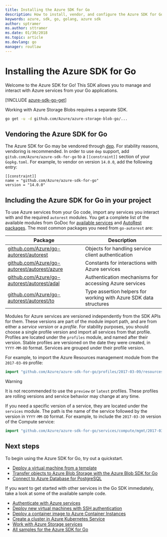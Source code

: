 ```yaml
---
title: Installing the Azure SDK for Go
description: How to install, vendor, and configure the Azure SDK for Go.
keywords: azure, sdk, go, golang, azure sdk
author: sptramer
ms.author: sttramer
ms.date: 01/30/2018
ms.topic: article
ms.devlang: go
manager: routlaw
---
```


# Installing the Azure SDK for Go

Welcome to the Azure SDK for Go! This SDK allows you to manage and interact with Azure services from your Go applications.

[!INCLUDE [azure-sdk-go-get](includes/azure-sdk-go-get.md)]

Working with Azure Storage Blobs requires a separate SDK.

```bash
go get -u -d github.com/Azure/azure-storage-blob-go/...
```

## Vendoring the Azure SDK for Go

The Azure SDK for Go may be vendored through [dep](https://github.com/golang/dep). For stability reasons, vendoring is recommended. In order
to use `dep` support, add `gitub.com/Azure/azure-sdk-for-go` to a `[[constraint]]` section of your `Gopkg.toml`. For example, to vendor on version `14.0.0`, add the following entry:

```
[[constraint]]
name = "github.com/Azure/azure-sdk-for-go"
version = "14.0.0"
```

## Including the Azure SDK for Go in your project

To use Azure services from your Go code, import any services you interact with and the required `autorest` modules.
 You get a complete list of the available modules from GoDoc for 
[available services](https://godoc.org/github.com/Azure/azure-sdk-for-go) and 
[AutoRest packages](https://godoc.org/github.com/Azure/go-autorest). The most common packages you need from `go-autorest`
are:

| Package | Description |
|---------|-------------|
| [github.com/Azure/go-autorest/autorest][autorest] | Objects for handling service client authentication |
| [github.com/Azure/go-autorest/autorest/azure][autorest/azure] | Constants for interactions with Azure services |
| [github.com/Azure/go-autorest/autorest/adal][autorest/adal] | Authentication mechanisms for accessing Azure services |
| [github.com/Azure/go-autorest/autorest/to][autorest/to] | Type assertion helpers for working with Azure SDK data structures |

[autorest]: https://godoc.org/github.com/Azure/go-autorest/autorest
[autorest/azure]: https://godoc.org/github.com/Azure/go-autorest/autorest/azure
[autorest/adal]: https://godoc.org/github.com/Azure/go-autorest/autorest/adal
[autorest/to]: https://godoc.org/github.com/Azure/go-autorest/autorest/to

Modules for Azure services are versioned independently from the SDK APIs for them. These versions are part of the module import path,
and are from either a _service version_ or a _profile_. For stability purposes, you should choose a single profile version and import all
services from that profile. Profiles are located under the `profiles` module, and named after their version. Stable profiles are versioned
on the date they were created, in `YYYY-MM-DD` format. Services are grouped under their profile version.

For example, to import the Azure Resources management module from the `2017-03-09` profile:

```go
import "github.com/Azure/azure-sdk-for-go/profiles/2017-03-09/resources/mgmt/resources"
```

> [!WARNING]
> It is not recommended to use the `preview` or `latest` profiles. These profiles are rolling versions and service behavior may change at any time.

If you need a specific version of a service, they are located under the `services` module. The path is the name of the service followed by the version in `YYYY-MM-DD` format. For example, to include the `2017-03-30` version of the Compute service:

```go
import "github.com/Azure/azure-sdk-for-go/services/compute/mgmt/2017-03-30/compute"
```

## Next steps

To begin using the Azure SDK for Go, try out a quickstart.

* [Deploy a virtual machine from a template](azure-sdk-go-qs-vm.md)
* [Transfer objects to Azure Blob Storage with the Azure Blob SDK for Go](/azure/storage/blobs/storage-quickstart-blobs-go?toc=%2fgo%2fazure%2ftoc.json)
* [Connect to Azure Database for PostgreSQL](/azure/postgresql/connect-go?toc=%2fgo%2fazure%2ftoc.json)

If you want to get started with other services in the Go SDK immediately,
take a look at some of the available sample code.

* [Authenticate with Azure services](https://github.com/Azure-Samples/azure-sdk-for-go-samples/tree/master/iam)
* [Deploy new virtual machines with SSH authentication](https://github.com/Azure-Samples/azure-sdk-for-go-samples/tree/master/compute)
* [Deploy a container image to Azure Container Instances](https://github.com/Azure-Samples/azure-sdk-for-go-samples/tree/master/containerinstance)
* [Create a cluster in Azure Kubernetes Service](https://github.com/Azure-Samples/azure-sdk-for-go-samples/tree/master/containerservice)
* [Work with Azure Storage services](https://github.com/Azure-Samples/azure-sdk-for-go-samples/tree/master/storage)
* [All samples for the Azure SDK for Go](https://github.com/azure-samples/azure-sdk-for-go-samples)
